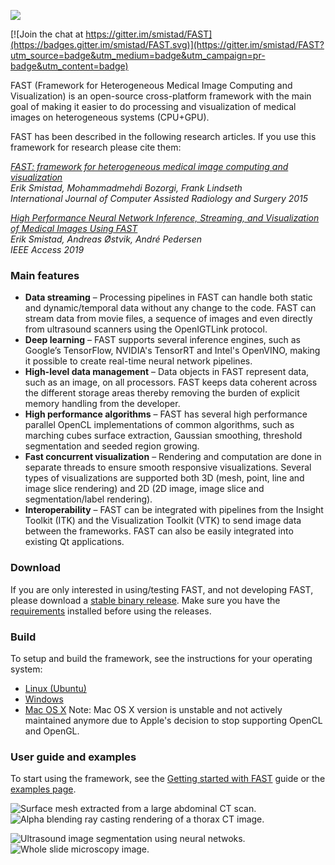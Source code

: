 ![](https://github.com/smistad/FAST/wiki/images/fast_logo.png)

[![Join the chat at https://gitter.im/smistad/FAST](https://badges.gitter.im/smistad/FAST.svg)](https://gitter.im/smistad/FAST?utm_source=badge&utm_medium=badge&utm_campaign=pr-badge&utm_content=badge)

FAST (Framework for Heterogeneous Medical Image Computing and Visualization) is an open-source cross-platform framework with the main goal of making it easier to do processing and visualization of medical images on heterogeneous systems (CPU+GPU).

FAST has been described in the following research articles. If you use this framework for research please cite them:

*[FAST: framework for heterogeneous medical image computing and visualization](http://www.eriksmistad.no/wp-content/uploads/FAST_framework_for_heterogeneous_medical_image_computing_and_visualization.pdf)  
Erik Smistad, Mohammadmehdi Bozorgi, Frank Lindseth  
International Journal of Computer Assisted Radiology and Surgery 2015*

*[High Performance Neural Network Inference, Streaming, and Visualization of Medical Images Using FAST](https://www.eriksmistad.no/wp-content/uploads/High-Performance-Neural-Network-Inference-Streaming-and-Visualization-of-Medical-Images-Using-FAST.pdf)  
Erik Smistad, Andreas Østvik, André Pedersen  
IEEE Access 2019*

### Main features

* **Data streaming** – Processing pipelines in FAST can handle both static and dynamic/temporal data without any change to the code. FAST can stream data from movie files, a sequence of images and even directly from ultrasound scanners using the OpenIGTLink protocol.
* **Deep learning** – FAST supports several inference engines, such as Google’s TensorFlow, NVIDIA's TensorRT and Intel's OpenVINO, making it possible to create real-time neural network pipelines.
* **High-level data management** – Data objects in FAST represent data, such as an image, on all processors. FAST keeps data coherent across the different storage areas thereby removing the burden of explicit memory handling from the developer.
* **High performance algorithms** – FAST has several high performance parallel OpenCL implementations of common algorithms, such as marching cubes surface extraction, Gaussian smoothing, threshold segmentation and seeded region growing.
* **Fast concurrent visualization** – Rendering and computation are done in separate threads to ensure smooth responsive visualizations. Several types of visualizations are supported both 3D (mesh, point, line and image slice rendering) and 2D (2D image, image slice and segmentation/label rendering).
* **Interoperability** – FAST can be integrated with pipelines from the Insight Toolkit (ITK) and the Visualization Toolkit (VTK) to send image data between the frameworks. FAST can also be easily integrated into existing Qt applications.

### Download

If you are only interested in using/testing FAST, and not developing FAST, please download a [stable binary release](https://github.com/smistad/FAST/releases). Make sure you have the [requirements](https://github.com/smistad/FAST/wiki/Requirements) installed before using the releases.

### Build

To setup and build the framework, see the instructions for your operating system:
* [Linux (Ubuntu)](https://github.com/smistad/FAST/wiki/Linux-instructions)
* [Windows](https://github.com/smistad/FAST/wiki/Windows-instructions)
* [Mac OS X](https://github.com/smistad/FAST/wiki/Mac-OS-X-instructions) Note: Mac OS X version is unstable and not actively maintained anymore due to Apple's decision to stop supporting OpenCL and OpenGL.

### User guide and examples

To start using the framework, see the [Getting started with FAST](https://github.com/smistad/FAST/wiki/Getting-started-with-FAST) guide or the [examples page](https://github.com/smistad/FAST/wiki/Examples).

![Surface mesh extracted from a large abdominal CT scan.](https://github.com/smistad/FAST/wiki/images/surface_extraction.png) ![Alpha blending ray casting rendering of a thorax CT image.](https://github.com/smistad/FAST/wiki/images/volume_renderer.jpg) 

![Ultrasound image segmentation using neural netwoks.](https://github.com/smistad/FAST/wiki/images/ultrasound_segmentation.jpg)  ![Whole slide microscopy image.](https://github.com/smistad/FAST/wiki/images/wsi.jpg)
